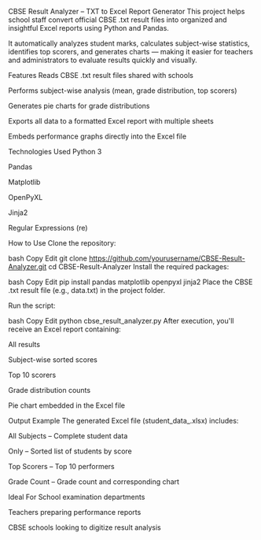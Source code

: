 CBSE Result Analyzer – TXT to Excel Report Generator
This project helps school staff convert official CBSE .txt result files into organized and insightful Excel reports using Python and Pandas.

It automatically analyzes student marks, calculates subject-wise statistics, identifies top scorers, and generates charts — making it easier for teachers and administrators to evaluate results quickly and visually.

Features
Reads CBSE .txt result files shared with schools

Performs subject-wise analysis (mean, grade distribution, top scorers)

Generates pie charts for grade distributions

Exports all data to a formatted Excel report with multiple sheets

Embeds performance graphs directly into the Excel file

Technologies Used
Python 3

Pandas

Matplotlib

OpenPyXL

Jinja2

Regular Expressions (re)

How to Use
Clone the repository:

bash
Copy
Edit
git clone https://github.com/yourusername/CBSE-Result-Analyzer.git
cd CBSE-Result-Analyzer
Install the required packages:

bash
Copy
Edit
pip install pandas matplotlib openpyxl jinja2
Place the CBSE .txt result file (e.g., data.txt) in the project folder.

Run the script:

bash
Copy
Edit
python cbse_result_analyzer.py
After execution, you'll receive an Excel report containing:

All results

Subject-wise sorted scores

Top 10 scorers

Grade distribution counts

Pie chart embedded in the Excel file

Output Example
The generated Excel file (student_data_<Subject>.xlsx) includes:

All Subjects – Complete student data

<Subject> Only – Sorted list of students by score

<Subject> Top Scorers – Top 10 performers

<Subject> Grade Count – Grade count and corresponding chart

Ideal For
School examination departments

Teachers preparing performance reports

CBSE schools looking to digitize result analysis
